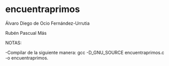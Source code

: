 # encuentraprimos
Álvaro Diego de Ocio Fernández-Urrutia

Rubén Pascual Más


NOTAS:

-Compilar de la siguiente manera: gcc -D_GNU_SOURCE encuentraprimos.c -o encuentraprimos.

